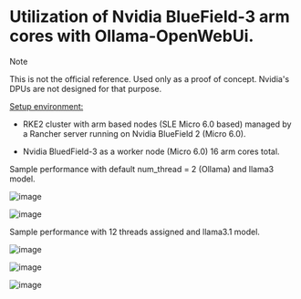 # Utilization of Nvidia BlueField-3 arm cores with Ollama-OpenWebUi.

> [!NOTE]
> This is not the official reference. Used only as a proof of concept.
> Nvidia's DPUs are not designed for that purpose.

<ins>Setup environment:</ins>

- RKE2 cluster with arm based nodes (SLE Micro 6.0 based) managed by a Rancher server running on Nvidia BlueField 2 (Micro 6.0).

- Nvidia BluedField-3 as a worker node (Micro 6.0) 16 arm cores total.


Sample performance with default num_thread = 2 (Ollama) and llama3 model.

![image](https://github.com/user-attachments/assets/38e80e01-6e2f-487d-b14e-b18dfd9a4cc5)



![image](https://github.com/user-attachments/assets/56d34d66-b553-45bf-b42f-2aba9e25011a)

Sample performance with 12 threads assigned and llama3.1 model.

![image](https://github.com/user-attachments/assets/9929bb82-fdef-4f61-9c70-ce4c0d596303)


![image](https://github.com/user-attachments/assets/fb25e01d-cac2-46ec-a96b-0837f614e165)


![image](https://github.com/user-attachments/assets/4acf6bdd-d2a4-4882-ac53-b2bfce53a1a2)


